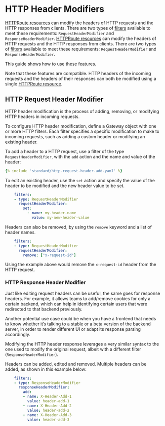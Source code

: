 # HTTP Header Modifiers

[HTTPRoute resources](../api-types/httproute.md) can modify the headers of HTTP requests and the HTTP responses from clients.
There are two types of [filters](../api-types/httproute.md#filters-optional) available to meet these requirements: `RequestHeaderModifier` and `ResponseHeaderModifier`.
[HTTPRoute resources](../api-types/httproute.md) can modify the headers of HTTP requests and the HTTP responses from clients.
There are two types of [filters](../api-types/httproute.md#filters-optional) available to meet these requirements: `RequestHeaderModifier` and `ResponseHeaderModifier`.

This guide shows how to use these features.

Note that these features are compatible. HTTP headers of the incoming requests and the headers of their responses can both be modified using a single [HTTPRoute resource](../api-types/httproute.md).

## HTTP Request Header Modifier

HTTP header modification is the process of adding, removing, or modifying HTTP headers in incoming requests.

To configure HTTP header modification, define a Gateway object with one or more HTTP filters. Each filter specifies a specific modification to make to incoming requests, such as adding a custom header or modifying an existing header.

To add a header to a HTTP request, use a filter of the type `RequestHeaderModifier`, with the `add` action and the name and value of the header:

```yaml
{% include 'standard/http-request-header-add.yaml' %}
```

To edit an existing header, use the `set` action and specify the value of the header to be modified and the new header value to be set.

```yaml
    filters:
    - type: RequestHeaderModifier
      requestHeaderModifier:
        set:
          - name: my-header-name
            value: my-new-header-value
```

Headers can also be removed, by using the `remove` keyword and a list of header names.

```yaml
    filters:
    - type: RequestHeaderModifier
      requestHeaderModifier:
        remove: ["x-request-id"]
```

Using the example above would remove the `x-request-id` header from the HTTP request.

### HTTP Response Header Modifier

Just like editing request headers can be useful, the same goes for response headers. For example, it allows teams to add/remove cookies for only a certain backend, which can help in identifying certain users that were redirected to that backend previously.

Another potential use case could be when you have a frontend that needs to know whether it’s talking to a stable or a beta version of the backend server, in order to render different UI or adapt its response parsing accordingly.

Modifying the HTTP header response leverages a very similar syntax to the one used to modify the original request, albeit with a different filter (`ResponseHeaderModifier`).

Headers can be added, edited and removed. Multiple headers can be added, as shown in this example below:

```yaml
    filters:
    - type: ResponseHeaderModifier
      responseHeaderModifier:
        add:
        - name: X-Header-Add-1
          value: header-add-1
        - name: X-Header-Add-2
          value: header-add-2
        - name: X-Header-Add-3
          value: header-add-3
```
